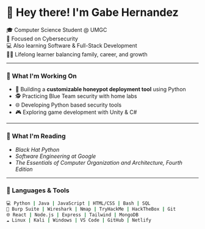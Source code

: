 # 👋 Hey there! I'm Gabe Hernandez

🎓 Computer Science Student @ UMGC  
🔐 Focused on Cybersecurity   
💻 Also learning Software & Full-Stack Development  
🏋️‍♂️ Lifelong learner balancing family, career, and growth

---

### 🧠 What I'm Working On
- 🔧 Building a **customizable honeypot deployment tool** using Python
- 🕵️ Practicing Blue Team security with home labs
- 🌐 Developing Python based security tools 
- 🎮 Exploring game development with Unity & C#

---

### 📖 What I'm Reading
- _Black Hat Python_
- _Software Engineering at Google_
- _The Essentials of Computer Organization and Architecture, Fourth Edition_

---

### 🧰 Languages & Tools
```bash
💻 Python | Java | JavaScript | HTML/CSS | Bash | SQL  
🔐 Burp Suite | Wireshark | Nmap | TryHackMe | HackTheBox | Git  
🌐 React | Node.js | Express | Tailwind | MongoDB  
☁️ Linux | Kali | Windows | VS Code | GitHub | Netlify
